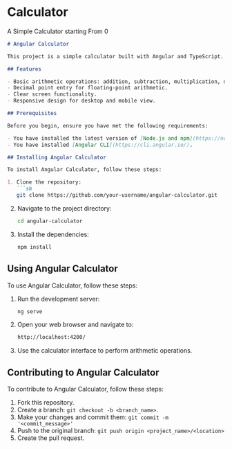 # Calculator
A Simple Calculator starting From 0

```markdown
# Angular Calculator

This project is a simple calculator built with Angular and TypeScript. It demonstrates basic Angular concepts such as component creation, data binding, and event handling.

## Features

- Basic arithmetic operations: addition, subtraction, multiplication, division.
- Decimal point entry for floating-point arithmetic.
- Clear screen functionality.
- Responsive design for desktop and mobile view.

## Prerequisites

Before you begin, ensure you have met the following requirements:

- You have installed the latest version of [Node.js and npm](https://nodejs.org/).
- You have installed [Angular CLI](https://cli.angular.io/).

## Installing Angular Calculator

To install Angular Calculator, follow these steps:

1. Clone the repository:
   ```sh
   git clone https://github.com/your-username/angular-calculator.git
   ```
2. Navigate to the project directory:
   ```sh
   cd angular-calculator
   ```
3. Install the dependencies:
   ```sh
   npm install
   ```

## Using Angular Calculator

To use Angular Calculator, follow these steps:

1. Run the development server:
   ```sh
   ng serve
   ```
2. Open your web browser and navigate to:
   ```sh
   http://localhost:4200/
   ```
3. Use the calculator interface to perform arithmetic operations.

## Contributing to Angular Calculator

To contribute to Angular Calculator, follow these steps:

1. Fork this repository.
2. Create a branch: `git checkout -b <branch_name>`.
3. Make your changes and commit them: `git commit -m '<commit_message>'`
4. Push to the original branch: `git push origin <project_name>/<location>`
5. Create the pull request.


